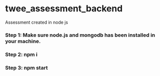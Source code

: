 # twee_assessment_backend
Assessment created in node js
### Step 1: Make sure node.js and mongodb has been installed in your machine.
### Step 2: npm i
### Step 3: npm start
